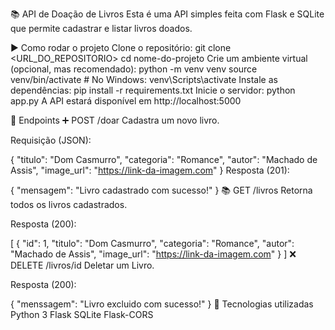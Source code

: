 📚 API de Doação de Livros
Esta é uma API simples feita com Flask e SQLite que permite cadastrar e listar livros doados.

▶️ Como rodar o projeto
Clone o repositório:
git clone <URL_DO_REPOSITORIO>
cd nome-do-projeto
Crie um ambiente virtual (opcional, mas recomendado):
python -m venv venv
source venv/bin/activate  # No Windows: venv\Scripts\activate
Instale as dependências:
pip install -r requirements.txt
Inicie o servidor:
python app.py
A API estará disponível em http://localhost:5000

🔗 Endpoints
➕ POST /doar
Cadastra um novo livro.

Requisição (JSON):

{
  "titulo": "Dom Casmurro",
  "categoria": "Romance",
  "autor": "Machado de Assis",
  "image_url": "https://link-da-imagem.com"
}
Resposta (201):

{
  "mensagem": "Livro cadastrado com sucesso!"
}
📚 GET /livros
Retorna todos os livros cadastrados.

Resposta (200):

[
  {
    "id": 1,
    "titulo": "Dom Casmurro",
    "categoria": "Romance",
    "autor": "Machado de Assis",
    "image_url": "https://link-da-imagem.com"
  }
]
❌ DELETE /livros/id
Deletar um Livro.

Resposta (200):

{
    "menssagem": "Livro excluido com sucesso!"
}
🧰 Tecnologias utilizadas
Python 3
Flask
SQLite
Flask-CORS
